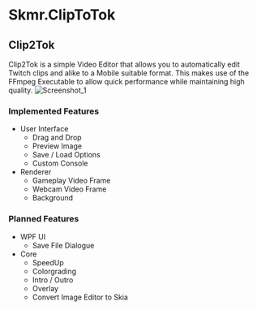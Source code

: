 # Skmr.ClipToTok
## Clip2Tok
Clip2Tok is a simple Video Editor that allows you to automatically edit Twitch clips and alike to a Mobile suitable format. 
This makes use of the FFmpeg Executable to allow quick performance while maintaining high quality.
![Screenshot_1](https://user-images.githubusercontent.com/41740705/196035411-5ca0bb06-e42e-4e24-a9d7-05652c069cf1.png)
### Implemented Features
- User Interface
	- Drag and Drop
	- Preview Image
	- Save / Load Options
	- Custom Console
- Renderer
	- Gameplay Video Frame
	- Webcam Video Frame
	- Background

### Planned Features
- WPF UI
	- Save File Dialogue
- Core
	- SpeedUp
	- Colorgrading
	- Intro / Outro
	- Overlay
	- Convert Image Editor to Skia

